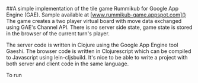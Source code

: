 ##A simple implementation of the tile game Rummikub for Google App Engine (GAE).
Sample available at [www.rummikub-game.appspot.com]()
The game creates a two player virtual board with move data exchanged using GAE's Channel API.  There is no server side state, game state is stored in the browser of the current turn's player.

The server code is written in Clojure using the Google App Engine tool Gaeshi.  The browser code is written in Clojurescript which can be compiled to Javascript using lein-cljsbuild.  It's nice to be able to write a project with both server and client code in the same language.

To run
